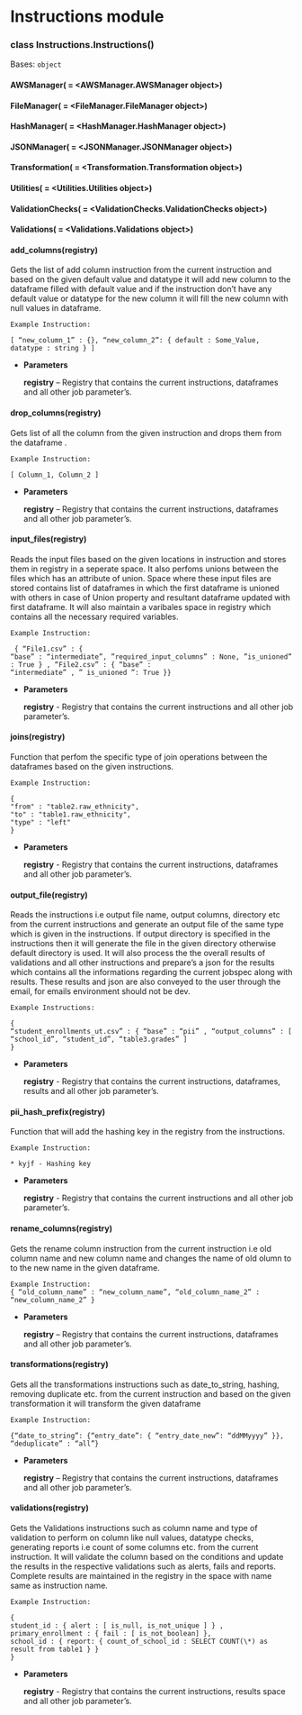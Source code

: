 # Instructions module


### class Instructions.Instructions()
Bases: `object`


#### AWSManager( = <AWSManager.AWSManager object>)

#### FileManager( = <FileManager.FileManager object>)

#### HashManager( = <HashManager.HashManager object>)

#### JSONManager( = <JSONManager.JSONManager object>)

#### Transformation( = <Transformation.Transformation object>)

#### Utilities( = <Utilities.Utilities object>)

#### ValidationChecks( = <ValidationChecks.ValidationChecks object>)

#### Validations( = <Validations.Validations object>)

#### add_columns(registry)
Gets the list of add column instruction from the current instruction and based on the given default value and datatype it
will add new column to the dataframe filled with default value and if the instruction don’t have any default value or datatype for the
new column it will fill the new column with null values in dataframe.

    Example Instruction:
    
    [ “new_column_1” : {}, “new_column_2”: { default : Some_Value, datatype : string } ]


* **Parameters**

    **registry** – Registry that contains the current instructions, dataframes and all other job parameter’s.



#### drop_columns(registry)
Gets list of all the column from the given instruction and drops them from the dataframe .

    Example Instruction:
    
    [ Column_1, Column_2 ]
    

* **Parameters**

    **registry** – Registry that contains the current instructions, dataframes and all other job parameter’s.



#### input_files(registry)
Reads the input files based on the given locations in instruction and stores them in registry in a seperate
space. It also perfoms unions between the files which has an attribute of union. Space where these input
files are stored contains list of dataframes in which the first dataframe is unioned with others in case of
Union property and resultant dataframe updated with first dataframe. It will also maintain a varibales space
in registry which contains all the necessary required variables.

    Example Instruction:
     
     { “File1.csv” : {
    “base” : “intermediate”, ”required_input_columns” : None, ”is_unioned” : True } , “File2.csv” : { “base” :
    “intermediate” , ” is_unioned ”: True }}

>
* **Parameters**

    **registry** -  Registry that contains the current instructions and all other job parameter’s.



#### joins(registry)
Function that perfom the specific type of join operations between the dataframes based on the given instructions.

    Example Instruction:
    
    {
    "from" : "table2.raw_ethnicity",
    "to" : "table1.raw_ethnicity",
    "type" : "left"
    }


* **Parameters**

    **registry** - Registry that contains the current instructions, dataframes and all other job parameter’s.



#### output_file(registry)
Reads the instructions i.e output file name, output columns, directory etc from the current instructions and
generate an output file of the same type which is given in the instructions. If output directory is specified
in the instructions then it will generate the file in the given directory otherwise default directory is
used. It will also process the the overall results of validations and all other instructions and prepare’s a
json for the results which contains all the informations regarding the current jobspec along with results.
These results and json are also conveyed to the user through the email, for emails environment should not be
dev.

    Example Instructions:
    
    {
    “student_enrollments_ut.csv” : { “base” : “pii” , “output_columns” : [ “school_id”, “student_id”, “table3.grades” ]
    }

> 
* **Parameters**

    **registry** -   Registry that contains the current instructions, dataframes, results and all other job parameter’s.



#### pii_hash_prefix(registry)
Function that will add the hashing key in the registry from the instructions.

    Example Instruction:

    * kyjf - Hashing key


* **Parameters**

    **registry** - Registry that contains the current instructions and all other job parameter’s.



#### rename_columns(registry)
Gets the rename column instruction from the current instruction i.e old column name and new column name and changes the name of old olumn to to the new name in the given dataframe.

    Example Instruction:
    { “old_column_name” : “new_column_name”, “old_column_name_2” : “new_column_name_2” }


* **Parameters**

    **registry** – Registry that contains the current instructions, dataframes and all other job parameter’s.



#### transformations(registry)
Gets all the transformations instructions such as date_to_string, hashing, removing duplicate etc. from the current
instruction and based on the given transformation it will transform the given dataframe

    Example Instruction:
    
    {“date_to_string”: {“entry_date”: { “entry_date_new”: “ddMMyyyy” }}, “deduplicate” : “all”}
    

* **Parameters**

    **registry** – Registry that contains the current instructions, dataframes and all other job parameter’s.



#### validations(registry)
Gets the Validations instructions such as column name and type of validation to perform on column like null
values, datatype checks, generating reports i.e count of some columns etc. from the current instruction. It
will validate the column based on the conditions and update the results in the respective validations such as
alerts, fails and reports. Complete results are maintained in the registry in the space with name same as
instruction name.

    Example Instruction:
    
    {
    student_id : { alert : [ is_null, is_not_unique ] } ,
    primary_enrollment : { fail : [ is_not_boolean] },
    school_id : { report: { count_of_school_id : SELECT COUNT(\*) as result from table1 } }
    }


* **Parameters**

    **registry** -  Registry that contains the current instructions, results space and all other job parameter’s.

